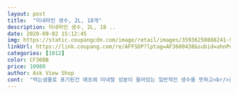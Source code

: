 ```yaml
---
layout: post 
title:  "미네마인 생수, 2L, 18개" 
description: 미네마인 생수, 2L, 18 ..
date: 2020-09-02 15:12:45 
img: https://static.coupangcdn.com/image/retail/images/35936250888241-947e1ff4-fa85-40f0-9651-c8a86ded6108.jpg 
linkUrl: https://link.coupang.com/re/AFFSDP?lptag=AF3600438&subid=ahnPublicAsk&pageKey=1977991932&itemId=30861586&vendorItemId=70967990616&traceid=V0-113-f64c3cd22d83b221 
categories: [1012] 
color: CF36BB 
price: 10980 
author: Ask View Shop 
cont:  "먹는샘물로 표기된건 애초에 미네랄 성분이 들어있는 일반적인 생수를 뜻하고<br/>혼합음료로 표기된건 미네랄이 들어있지 않은 증류수에 첨가물을 넣은 물이라고 합니다^^<br/>#물병이 사각이라 손에 잡기 편하고 고급스러운 분위기 입니다^^<br/>(제조일이 7월7일이라니^^왠지 기분 좋은 숫자네요^^)<br/> 제조일 2020년 7월 7일<br/><br/> -무기물질함량  칼슘, 나트륨 함량이 높은편<br/><br/> -수원지  경북 영주시 풍기읍 소백로<br/><br/> -품목명  먹는샘물<br/>3번째 재주문 입니다^^<br/>GOOD<br/>GOOD<br/>^^<br/> 직사광선을 피하고 건조하고<br/>■  재구매의사 있나요?<br/>■ 무기물질 함량 (mg/L)<br/>■ 수원지  경북 영주시 풍기읍 소백로 2141<br/> -16<br/>■ 원수원  암반대수층 지하수<br/>■ 제조일자  2020.<br/>07.<br/>17<br/>■ 제품명  미네마인 생수 2L 12개<br/>♈️가격9,750원<br/>♈️동원샘물은 220만평 산림 속 국내최장깊이 440m의 깨끗한 심층 암반수를 제공합니다<br/>♈️무기물질 함량<br/>♈️세계보건기구(WHO)에서는<br/>♈️수원지경기도 연천군 청산면<br/>♈️용량및 포장단위2Lx18 병<br/>♈️원수원암반대수층 지하수<br/>♈️유통기한제조일로 부터 6개월<br/>♈️제조 및 판매원동원F and amp;B<br/>♈️제조일자2020년 4월 20일<br/>♈️품명 동원 미네마인 생수<br/>✔️가격<br/>✔️성분<br/>✔️유통기한<br/>✴️2020 브랜드 고객충성도 1위 대상<br/>✴️60kg의 성인이라면 1.<br/>8L 정도를 섭쥐하면 되는것이죠<br/>✴️건강을 위해 하루에 250ml 씩 7잔으로<br/>✴️과다한 수분 섭취는 이렇습니다<br/>✴️너무 뜨거운 물은 식도와 입에 화상을 입힐수 있고<br/>✴️단순히 1회 여과를 거치는 것이 아니라 총 7번의 세분화된 여과공정과 5번의 자외선 살균공정 그리고 마지막 ✴️52가지 성분✴️안정성검사까지<br/>✴️또 집중력이나 기억력 등 인지 기능에 영향을 주게 됩니다 또 소화기관이나 신장이나 뇌 같은 주요 장기들의 활동이 느려지고 몸 속 노폐물이 잘 빠져나가지 않아서 무기력해지거나 피로를 쉽게 느끼게 됩니다<br/>✴️몸속 수분이 부족하게 되면<br/>✴️물맛<br/>✴️물의 효능은<br/>❤️개인적인 의견이 듬뿍 담긴 생생 리뷰입니다^^❤️<br/>❤️로켓와우 할인 받아서 제일 처음 구매할때보다 더 저렴하게 구매했어요^^<br/>❤️인천 수도물 이슈때문에 물이 정말 중요하구나<br/>❤️중요❤️ 생수 품목명 꼭 확인하세요<br/>ㅇ 4월 15일  7,320원(100ml당 31원)<br/>ㅇ 5월 27일  6,800원(100ml당 28원)<br/>ㅇ 7월 21일  6,800원 (100ml당 28원)<br/>ㅇ 동원샘물 미네마인  제조일로부터 6개월이내<br/>ㆍ나트륨(Na) 9.<br/>015.<br/>0<br/>ㆍ마그네슘(Mg)  2.<br/>53.<br/>9<br/>ㆍ불소(F) 0.<br/>20.<br/>3<br/>ㆍ칼륨(K) <br/> ▶ 7<br/> ▶ 8<br/>ㆍ칼슘(Ca) 22.<br/>533.<br/>8<br/>가격대도 저렴하고<br/>가격대비 만족스러워 3번째 재구매입니다^^<br/>가성비 좋은 미네마인 생수를 추천합니다^^<br/>건강한 물 안심 생수 입니다<br/>공복에 한잔 마시게 되면신진대사를 활발해지며<br/>구입하실때 도움되셨으면 좋겠네요<br/>그리고 배송은 천일특송으로 생수탑차가 직접<br/>끓이믄 더워서 생수로 먹고 결명자차<br/>나트륨 6.<br/>510.<br/>1<br/>냉침해서 먹고 있는데 물에서 비린맛도 없고<br/>너무 차가운 물은 위장을 자극하여 자율신경계에 부담이 됩니다 즉 마시는 물의 온도는 체온과 비슷해야 가장 좋습니다<br/>노화방지 효능과 림프계를 강화시켜 줍니다<br/>다먹으면 꼭 재구입할거에요<br/>다시 한번 느끼게 됩니다.<br/> 가성비 좋은 동원 미네마인강추해요❤️<br/>동원 미네마인 생수를 강추 합니다 <br/>또 혈액 속 나트륨 농도가 낮아지면서 저 나트륨증을 유발하고 심할 경우 혼수상태에 빠질수도 있습니다<br/>뚜껑열고 물덜을때 적당히 담겨져 있어서<br/>마그네슘 2.<br/>03.<br/>9<br/>맛이 다르다고 하는데 저는 둔한건지 물맛은 다 같더라구요<br/>먹는샘물 부문 3년 지속 1위<br/>몸무게나 평소 움직이는 활동량 등에 따라 수분 섭취량은 변화하게 됩니다<br/>몸에 유해산소를 제거해주어 체내 노폐물이나 독소를 배출하는데 도움이 되며 다이어트 할때 포만감을 줍니다<br/>물 중독증의 위험이 있습니다<br/>미네마인 생수 깔끔한맛 좋아요^^<br/>불소 0.<br/>40,7<br/>생수는 수원지와 무기물질함량에 따라<br/>서늘한 곳에 보관해주시고 개봉후에는 미생물이<br/>성인은 하루 평균 24시간동안 68잔 정도의 ㄴ섭취를 권장한다고 합니다<br/>순하고 달달하고 부드럽고 괜찮습니다 ㅎㅎㅎ<br/>시원하면서 깔끔해요<br/>신장이 건강하지 못한 사람에게는 치명적입니다<br/>예전에 끝까지 꽉! 찬거 열다가 얼음틀 물부었는데<br/>완전 쏟는게 많아서 불편하더라구요ㅜ<br/>요제품은 덜을때 안쏟아지고 편해요 굿굿!<br/>요즘 날씨가 더워서 생수소비가 많아용ㅋ<br/>용기내구성은 잘찌그러 지는데 보통정도 되구요<br/>정확한 하루 물 권장량은 자신의 체중에 0.<br/>03을 곱한 양입니다<br/>증식할수 있어서 반드시 냉장보관하시고 빨리드세용!<br/>집앞까지 도착해서 너무 편리해용!<br/>최대 7단계 여과 및 5번의 UV공정으로 미네랄은 그대로 신선하고 청정한 샘물을 담아냅니다<br/>충분한 수분 충전을 합시다<br/>츄천할게요❤<br/>칼로리 소모를 잘하게 됩니다<br/>칼륨 0.<br/>61.<br/>0<br/>칼슘 15.<br/>325.<br/>4<br/>커피나 에너지 음료 같은 당분이 많은 음료는 물을 대신할수 없습니다 보리차 현미차 결명자차 가 적합합니다<br/>특히 좋은점은<br/>포장단위 9병 묶음 x2의 실속있는 구성총 18병으로 매우 만족합니다^^<br/>피부 노화나 변비 등의 증상이 발생하게 되고 피부가 건조해지며 탄력이 떨어지고 주름이 생기며 몸 속 노폐물을 잘 배출하지 못하기 때문에 신장에 노폐물이 남아 신장결석이 생기기도 합니다<br/>하루에 1.<br/>52L 정도의 수분섭취를 권장하고 있습니다<br/>하지만 더운 날이나 땀을 많이 흘리는등 수분 배출량이 많은 날에는 조금 더 섭취를 해야 합니다<br/>하지만 신체에 갈증 반응은 느린 편이라 목이 마를때 수분을 섭취하게 되면 이미 탈수가 시작되었다고 봐도 됩니다<br/>" 
---
```

